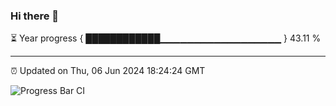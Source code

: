 ### Hi there 👋

⏳ Year progress { ████████████▁▁▁▁▁▁▁▁▁▁▁▁▁▁▁▁▁▁ } 43.11 %

---

⏰ Updated on Thu, 06 Jun 2024 18:24:24 GMT

![Progress Bar CI](https://github.com/ZhaoGui/ZhaoGui/workflows/Progress%20Bar%20CI/badge.svg)
